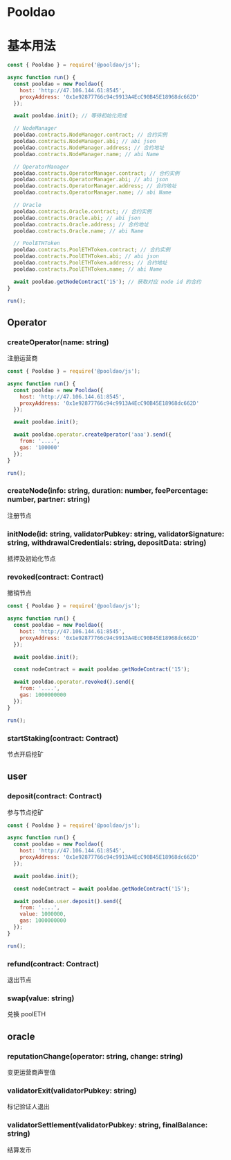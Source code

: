 # Pooldao

# 基本用法

```javascript
const { Pooldao } = require('@pooldao/js');

async function run() {
  const pooldao = new Pooldao({
    host: 'http://47.106.144.61:8545',
    proxyAddress: '0x1e92877766c94c9913A4EcC90B45E18968dc662D'
  });

  await pooldao.init(); // 等待初始化完成

  // NodeManager
  pooldao.contracts.NodeManager.contract; // 合约实例
  pooldao.contracts.NodeManager.abi; // abi json
  pooldao.contracts.NodeManager.address; // 合约地址
  pooldao.contracts.NodeManager.name; // abi Name

  // OperatorManager
  pooldao.contracts.OperatorManager.contract; // 合约实例
  pooldao.contracts.OperatorManager.abi; // abi json
  pooldao.contracts.OperatorManager.address; // 合约地址
  pooldao.contracts.OperatorManager.name; // abi Name

  // Oracle
  pooldao.contracts.Oracle.contract; // 合约实例
  pooldao.contracts.Oracle.abi; // abi json
  pooldao.contracts.Oracle.address; // 合约地址
  pooldao.contracts.Oracle.name; // abi Name

  // PoolETHToken
  pooldao.contracts.PoolETHToken.contract; // 合约实例
  pooldao.contracts.PoolETHToken.abi; // abi json
  pooldao.contracts.PoolETHToken.address; // 合约地址
  pooldao.contracts.PoolETHToken.name; // abi Name

  await pooldao.getNodeContract('15'); // 获取对应 node id 的合约
}

run();
```

## Operator

### createOperator(name: string)

注册运营商

```javascript
const { Pooldao } = require('@pooldao/js');

async function run() {
  const pooldao = new Pooldao({
    host: 'http://47.106.144.61:8545',
    proxyAddress: '0x1e92877766c94c9913A4EcC90B45E18968dc662D'
  });

  await pooldao.init();

  await pooldao.operator.createOperator('aaa').send({
    from: '....',
    gas: '100000'
  });
}

run();
```

### createNode(info: string, duration: number, feePercentage: number, partner: string)

注册节点

### initNode(id: string, validatorPubkey: string, validatorSignature: string, withdrawalCredentials: string, depositData: string)

抵押及初始化节点

### revoked(contract: Contract)

撤销节点

```javascript
const { Pooldao } = require('@pooldao/js');

async function run() {
  const pooldao = new Pooldao({
    host: 'http://47.106.144.61:8545',
    proxyAddress: '0x1e92877766c94c9913A4EcC90B45E18968dc662D'
  });

  await pooldao.init();

  const nodeContract = await pooldao.getNodeContract('15');

  await pooldao.operator.revoked().send({
    from: '....',
    gas: 1000000000
  });
}

run();
```

### startStaking(contract: Contract)

节点开启挖矿

## user

### deposit(contract: Contract)

参与节点挖矿

```javascript
const { Pooldao } = require('@pooldao/js');

async function run() {
  const pooldao = new Pooldao({
    host: 'http://47.106.144.61:8545',
    proxyAddress: '0x1e92877766c94c9913A4EcC90B45E18968dc662D'
  });

  await pooldao.init();

  const nodeContract = await pooldao.getNodeContract('15');

  await pooldao.user.deposit().send({
    from: '....',
    value: 1000000,
    gas: 1000000000
  });
}

run();
```

### refund(contract: Contract)

退出节点

### swap(value: string)

兑换 poolETH

## oracle

### reputationChange(operator: string, change: string)

变更运营商声誉值

### validatorExit(validatorPubkey: string)

标记验证人退出

### validatorSettlement(validatorPubkey: string, finalBalance: string)

结算发币
